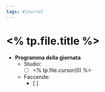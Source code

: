 ```yaml
---
tags: #journal
---
```


# <% tp.file.title %>

- **Programma della giornata**
	- Studio:
		- [ ] <% tp.file.cursor(0) %>
	- Faccende:
		- [ ] 